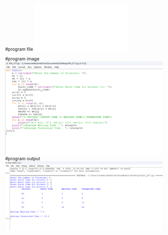 #program file
![program file](fcfs_526.py)

#program image
![program image](fcfs_program.png.png)
#program output
![progarm output](fcfs_output.png.png)




